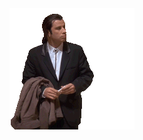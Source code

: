 <div id="header" align="center">
  <img src="https://github.com/BogomolovNikita/BogomolovNikita/blob/main/3fcf565ccc553afcfd89858c97304705_w200.gif" width="200"/>
</div>
